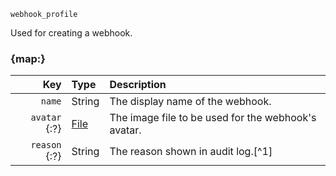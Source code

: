 `webhook_profile`

Used for creating a webhook.


### {map:}

|           Key | Type                       | Description                                         |
|--------------:|:---------------------------|:----------------------------------------------------|
|        `name` | String                     | The display name of the webhook.                    |
| `avatar` {:?} | [File](/parsables/file.md) | The image file to be used for the webhook's avatar. |
| `reason` {:?} | String                     | The reason shown in audit log.[^1]                  |

